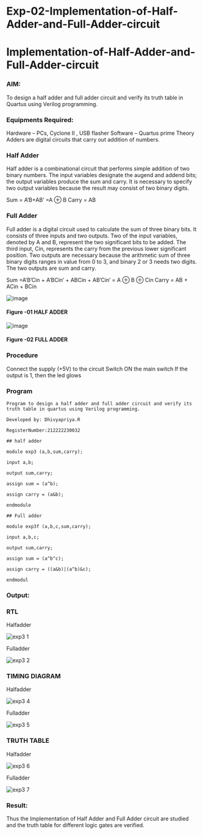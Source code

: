 # Exp-02-Implementation-of-Half-Adder-and-Full-Adder-circuit

# Implementation-of-Half-Adder-and-Full-Adder-circuit

### AIM:

To design a half adder and full adder circuit and verify its truth table in Quartus using Verilog programming.

### Equipments Required:

Hardware – PCs, Cyclone II , USB flasher
Software – Quartus prime
Theory
Adders are digital circuits that carry out addition of numbers.

### Half Adder

Half adder is a combinational circuit that performs simple addition of two binary numbers. The input variables designate the augend and addend bits; the output variables produce the sum and carry. It is necessary to specify two output variables because the result may consist of two binary digits.

Sum = A’B+AB’ =A ⊕ B Carry = AB

### Full Adder

Full adder is a digital circuit used to calculate the sum of three binary bits. It consists of three inputs and two outputs. Two of the input variables, denoted by A and B, represent the two significant bits to be added. The third input, Cin, represents the carry from the previous lower significant position. Two outputs are necessary because the arithmetic sum of three binary digits ranges in value from 0 to 3, and binary 2 or 3 needs two digits. The two outputs are sum and carry.

Sum =A’B’Cin + A’BCin’ + ABCin + AB’Cin’ = A ⊕ B ⊕ Cin Carry = AB + ACin + BCin

 ![image](https://user-images.githubusercontent.com/36288975/163552156-a13e5a56-c638-4110-97d9-8896907c8d25.png)

#### Figure -01 HALF ADDER 


![image](https://user-images.githubusercontent.com/36288975/163552057-b3547877-6d07-45b4-b7e0-bcfebfad9e1d.png)

#### Figure -02 FULL ADDER 

### Procedure

Connect the supply (+5V) to the circuit Switch ON the main switch If the output is 1, then the led glows

### Program
```
Program to design a half adder and full adder circuit and verify its truth table in quartus using Verilog programming.

Developed by: Dhivyapriya.R

RegisterNumber:212222230032  

## half adder

module exp3 (a,b,sum,carry);

input a,b;

output sum,carry;

assign sum = (a^b);

assign carry = (a&b);

endmodule

## Full adder

module exp3f (a,b,c,sum,carry);

input a,b,c;

output sum,carry;

assign sum = (a^b^c);

assign carry = ((a&b)|(a^b)&c);

endmodul

```
### Output:
### RTL

Halfadder

![exp3 1](https://github.com/dhivyapriyar/Exp-02-Implementation-of-Half-Adder-and-Full-Adder-circuit/assets/119477552/d0645b84-c930-424c-b4c5-215f91e8d1ff)

Fulladder

![exp3 2](https://github.com/dhivyapriyar/Exp-02-Implementation-of-Half-Adder-and-Full-Adder-circuit/assets/119477552/4aecc9e4-78f5-4cfb-8536-52e10e7573b6)

### TIMING DIAGRAM

Halfadder

![exp3 4](https://github.com/dhivyapriyar/Exp-02-Implementation-of-Half-Adder-and-Full-Adder-circuit/assets/119477552/de2e3227-7167-4911-8f8b-b081f7923c84)

Fulladder

![exp3 5](https://github.com/dhivyapriyar/Exp-02-Implementation-of-Half-Adder-and-Full-Adder-circuit/assets/119477552/e42bcee0-85d4-41c7-a727-4f2d8e239ab5)

### TRUTH TABLE 

Halfadder

![exp3 6](https://github.com/dhivyapriyar/Exp-02-Implementation-of-Half-Adder-and-Full-Adder-circuit/assets/119477552/1baac84a-7667-410d-9751-8a8fd6e88c20)

Fulladder

![exp3 7](https://github.com/dhivyapriyar/Exp-02-Implementation-of-Half-Adder-and-Full-Adder-circuit/assets/119477552/d341c730-3768-4def-a674-b7415610647e)

### Result:

Thus the Implementation of Half Adder and Full Adder circuit are studied and the truth table for different logic gates are verified.
